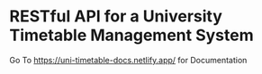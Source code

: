 # RESTful API for a University Timetable Management System

Go To https://uni-timetable-docs.netlify.app/ for Documentation 
